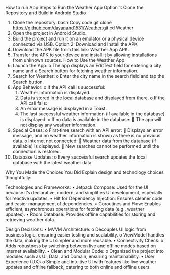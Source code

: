 How to run App
Steps to Run the Weather App
Option 1: Clone the Repository and Build in Android Studio
1.	Clone the repository:
bash
Copy code
git clone https://github.com/dayanand1531/Weather.git
cd Weather
  2.	Open the project in Android Studio.
  3.	Build the project and run it on an emulator or a physical device connected via USB.
Option 2: Download and Install the APK
  1.	Download the APK file from this link: Weather App APK.
  2.	Transfer the APK to your device and install it by allowing installations from unknown sources.
How to Use the Weather App
1.	Launch the App:
    o	The app displays an EditText field for entering a city name and a Search button for fetching weather information.
2.	Search for Weather:
    o	Enter the city name in the search field and tap the Search button.
3.	App Behavior:
    o	If the API call is successful:
      1.	Weather information is displayed.
      2.	Data is stored in the local database and displayed from there.
    o	If the API call fails:
      1.	An error message is displayed in a Toast.
      2.	The last successful weather information (if available in the database) is displayed.
    o	If no data is available in the database:
      	The app will not display any weather information.
4.	Special Cases:
    o	First-time search with an API error:
      	Displays an error message, and no weather information is shown as there is no previous data.
    o	Internet not connected:
      	Weather data from the database (if available) is displayed.
      	New searches cannot be performed until the connection is restored.
5.	Database Updates:
    o	Every successful search updates the local database with the latest weather data.

Why You Made the Choices You Did
Explain design and technology choices thoughtfully:

Technologies and Frameworks:
•	Jetpack Compose: Used for the UI because it’s declarative, modern, and simplifies UI development, especially for reactive updates.
•	Hilt for Dependency Injection: Ensures cleaner code and easier management of dependencies.
•	Coroutines and Flow: Enables efficient, asynchronous operations for fetching data (e.g., weather updates).
•	Room Database: Provides offline capabilities for storing and retrieving weather data.

Design Decisions:
•	MVVM Architecture:
  o	Decouples UI logic from business logic, ensuring easier testing and scalability.
  o	ViewModel handles the data, making the UI simpler and more reusable.
•	Connectivity Check:
  o	Adds robustness by switching between live and offline modes based on internet availability.
•	Clean and Modular Code:
  o	Organized the project into modules such as UI, Data, and Domain, ensuring maintainability.
•	User Experience (UX):
  o	Simple and intuitive UI with features like live weather updates and offline fallback, catering to both online and offline users.
